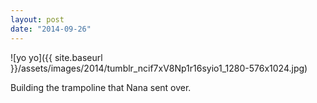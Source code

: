 ```yaml
---
layout: post
date: "2014-09-26"
---
```


![yo yo]({{ site.baseurl }}/assets/images/2014/tumblr_ncif7xV8Np1r16syio1_1280-576x1024.jpg)

Building the trampoline that Nana sent over.
